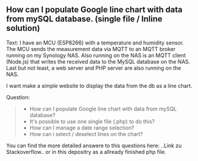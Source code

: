 ## How can I populate Google line chart with data from mySQL database. (single file / Inline solution)

Text:
I have an MCU (ESP8266) with a temperature and humidity sensor. The MCU sends the measurement data via MQTT to an MQTT broker running on my Synology NAS. 
Also running on the NAS is an MQTT client (Node.js) that writes the received data to the MySQL database on the NAS.
Last but not least, a web server and PHP server are also running on the NAS.

I want make a simple website to display the data from the db as a line chart.

Question:
> - How can I populate Google line chart with data from mySQL database?
> - It's possible to use one single file (.php) to do this?  
> - How can I manage a date range selection? 
> - How can i select / deselect lines on the chart?

You can find the more detailed answere to this questions here: ..Link zu Stackoverflow..
or in this depositry as a allready finished php file.
